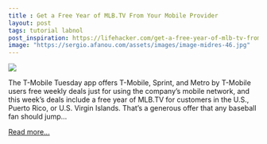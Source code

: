 ```yaml
---
title : Get a Free Year of MLB.TV From Your Mobile Provider
layout: post
tags: tutorial labnol
post_inspiration: https://lifehacker.com/get-a-free-year-of-mlb-tv-from-your-mobile-provider-1846594602
image: "https://sergio.afanou.com/assets/images/image-midres-46.jpg"
---
```


<img src="https://i.kinja-img.com/gawker-media/image/upload/s--wz_Rrn5k--/c_fit,fl_progressive,q_80,w_636/shisfmmq76orqjcom2gq.jpg" /><p>The T-Mobile Tuesday app offers T-Mobile, Sprint, and Metro by T-Mobile users free weekly deals just for using the company’s mobile network, and this week’s deals include a free year of  MLB.TV for customers in the U.S., Puerto Rico, or U.S. Virgin Islands. That’s a generous offer that any baseball fan should jump…</p><p><a href="https://lifehacker.com/get-a-free-year-of-mlb-tv-from-your-mobile-provider-1846594602">Read more...</a></p>